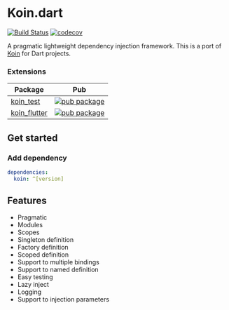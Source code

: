 # Koin.dart

[![Build Status](https://travis-ci.org/pbissonho/koin.dart.svg?branch=master)](https://travis-ci.org/pbissonho/koin.dart)
[![codecov](https://codecov.io/gh/pbissonho/koin.dart/branch/master/graph/badge.svg)](https://codecov.io/gh/pbissonho/koin.dart)

A pragmatic lightweight dependency injection framework. This is a port of [Koin](https://github.com/InsertKoinIO/koin) for Dart projects.

### Extensions
| Package                                                                            | Pub                                                                                                    |
| ---------------------------------------------------------------------------------- | ------------------------------------------------------------------------------------------------------ |
| [koin_test](https://github.com/pbissonho/koin.dart/tree/master/packages/koin_test)                 | [![pub package](https://img.shields.io/pub/v/koin_test.svg)](https://pub.dev/packages/koin_test)                 |
| [koin_flutter](https://github.com/pbissonho/koin.dart/tree/master/packages/koin_flutter)       | [![pub package](https://img.shields.io/pub/v/koin_flutter.svg)](https://pub.dev/packages/koin_flutter) |



## Get started

### Add dependency

```yaml
dependencies:
  koin: ^[version]
```
## Features

- Pragmatic
- Modules
- Scopes
- Singleton definition
- Factory definition
- Scoped definition
- Support to multiple bindings
- Support to named definition
- Easy testing
- Lazy inject
- Logging
- Support to injection parameters



